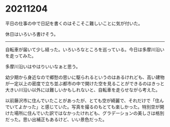 # 20211204

平日の仕事の中で日記を書くのはそこそこ難しいことに気が付いた。

休日はいろいろ書けそう。

* * *

自転車が届いて少し経った。いろいろなところを巡っている。今日は多摩川沿いを走ってみた。

多摩川沿いはやはりいいなぁと思う。

幼少期から身近なので郷愁の思いに駆られるというのはあるけれども、高い建物が一定以上の密度で立ち並ぶ都市の中で開けた空を見ることができるのはきっと大きい川沿い以外には難しいかもしれないと、自転車を走らせながら考えた。

以前藤沢市に住んでいたことがあったが、とても空が綺麗で、それだけで「住んでいてよかった」と感じていた。写真を撮るのもとても楽しかった。特別空が開けた場所に住んでいた訳ではなかったけれども、グラデーションの美しさは格別だった。思い出補正もあるけど、いい景色だった。